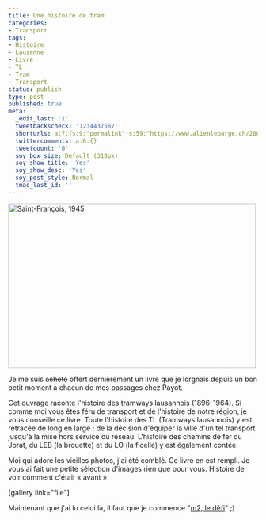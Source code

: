 ```yaml
---
title: Une histoire de tram
categories:
- Transport
tags:
- Histoire
- Lausanne
- Livre
- TL
- Tram
- Transport
status: publish
type: post
published: true
meta:
  _edit_last: '1'
  tweetbackscheck: '1234437587'
  shorturls: a:7:{s:9:"permalink";s:59:"https://www.alienlebarge.ch/2008/09/27/une-histoire-de-tram/";s:7:"tinyurl";s:25:"https://tinyurl.com/bxh8vy";s:4:"isgd";s:17:"https://is.gd/ikeR";s:5:"bitly";s:18:"https://bit.ly/ONF0";s:5:"snipr";s:22:"https://snipr.com/b9xf8";s:5:"snurl";s:22:"https://snurl.com/b9xf8";s:7:"snipurl";s:24:"https://snipurl.com/b9xf8";}
  twittercomments: a:0:{}
  tweetcount: '0'
  soy_box_size: Default (310px)
  soy_show_title: 'Yes'
  soy_show_desc: 'Yes'
  soy_post_style: Normal
  tmac_last_id: ''
---
```

<img class="size-medium wp-image-630" title="Saint-François, 1945" src="https://dlgjp9x71cipk.cloudfront.net/2008/09/l1110866-500x332.jpg" alt="Saint-François, 1945" width="500" height="332" />

Je me suis <span style="text-decoration: line-through;">acheté</span> offert dernièrement un livre que je lorgnais depuis un bon petit moment à chacun de mes passages chez Payot.

Cet ouvrage raconte l'histoire des tramways lausannois (1896-1964). Si comme moi vous êtes féru de transport et de l'histoire de notre région, je vous conseille ce livre. Toute l'histoire des TL (Tramways lausannois) y est retracée de long en large ; de la décision d'équiper la ville d'un tel transport jusqu'à la mise hors service du réseau. L'histoire des chemins de fer du Jorat, du LEB (la brouette) et du LO (la ficelle) y est également contée.

Moi qui adore les vieilles photos, j'ai été comblé. Ce livre en est rempli. Je vous ai fait une petite sélection d'images rien que pour vous. Histoire de voir comment c'était « avant ».

<!--more-->

[gallery link="file"]

Maintenant que j'ai lu celui là, il faut que je commence "<a title="Le livre M2, le défi" href="https://www.lausanne.ch/view.asp?docId=29840&amp;domId=64648&amp;language=F">m2, le défi</a>" ;)
